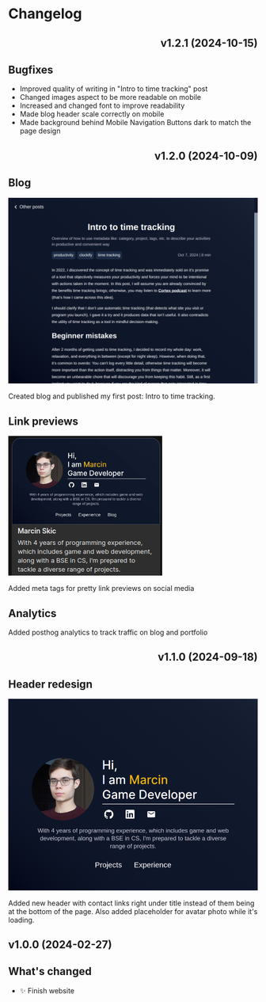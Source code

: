 # Changelog

<div align="right">

## v1.2.1 (2024-10-15)

</div>

## Bugfixes

- Improved quality of writing in "Intro to time tracking" post
- Changed images aspect to be more readable on mobile
- Increased and changed font to improve readability
- Made blog header scale correctly on mobile
- Made background behind Mobile Navigation Buttons dark to match the page design

<div align="right">

## v1.2.0 (2024-10-09)

</div>

## Blog

![first post](/public/changelog/2.png)

Created blog and published my first post: Intro to time tracking.

## Link previews

![first post](/public/changelog/3.png)

Added meta tags for pretty link previews on social media

## Analytics

Added posthog analytics to track traffic on blog and portfolio

<div align="right">

## v1.1.0 (2024-09-18)

</div>

## Header redesign

![new header](/public/changelog/1.png)

Added new header with contact links right under title instead of them being at the bottom of the page. Also added placeholder for avatar photo while it's loading.

## v1.0.0 (2024-02-27)

## What's changed

- ✨ Finish website
